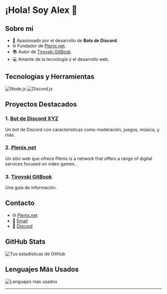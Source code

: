 # ¡Hola! Soy Alex 👋

## Sobre mí
- 🤖 Apasionado por el desarrollo de **Bots de Discord**.
- 🌐 Fundador de [Plenix.net](https://plenix.net).
- 📚 Autor de [Tirovski GitBook](https://tirovski.gitbook.io/tirovski/).
- 💻 Amante de la tecnología y el desarrollo web.

## Tecnologías y Herramientas
![Node.js](https://img.shields.io/badge/Node.js-339933?style=flat&logo=node.js&logoColor=white)
![Discord.js](https://img.shields.io/badge/Discord.js-7289DA?style=flat&logo=discord&logoColor=white)

## Proyectos Destacados
### 1. [Bot de Discord XYZ](https://github.com/Tirovsky/bot-discord-xyz)
Un bot de Discord con características como moderación, juegos, música, y más.

### 2. [Plenix.net](https://plenix.net)
Un sitio web que ofrece Plenix is a network that offers a range of digital services focused on video games..

### 3. [Tirovski GitBook](https://tirovski.gitbook.io/tirovski/)
Una guía de información.

## Contacto
- 🌐 [Plenix.net](https://plenix.net)
- 📧 [Email](mailto:tirovski.info@gmail.com)
- 💬 [Discord](https://discord.gg/sMUuFGTzap)

## GitHub Stats
![Tus estadísticas de GitHub](https://github-readme-stats.vercel.app/api?username=alexasecas&show_icons=true&theme=radical)

## Lenguajes Más Usados
![Lenguajes más usados](https://github-readme-stats.vercel.app/api/top-langs/?username=alexasecas&layout=compact&theme=radical)

---
